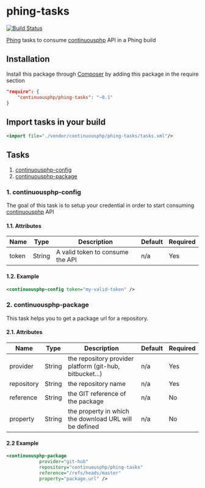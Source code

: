 # phing-tasks

[![Build Status](https://status.continuousphp.com/git-hub/continuousphp/phing-tasks?token=bb175a86-acb5-4f62-92b5-86d5900b6971)](https://continuousphp.com/git-hub/continuousphp/phing-tasks)

[Phing](https://www.phing.info/) tasks to consume [continuousphp](https://continuousphp.com/) API in a Phing build

## Installation

Install this package through [Composer](https://getcomposer.org/) by adding this package in the require section

```json
"require": {
    "continuousphp/phing-tasks": "~0.1"
}
```

## Import tasks in your build
```xml
<import file="./vendor/continuousphp/phing-tasks/tasks.xml"/>
```

## Tasks

1. [continuousphp-config](#1-continuousphp-config)
2. [continuousphp-package](#2-continuousphp-package)

### 1. continuousphp-config
The goal of this task is to setup your credential in order to start consuming
[continuousphp](https://continuousphp.com/) API

#### 1.1. Attributes
| Name  | Type   | Description                      | Default | Required |
| ----- | ------ | -------------------------------- | ------- | -------- |
| token | String | A valid token to consume the API | n/a     | Yes      |

#### 1.2. Example
```xml
<continuousphp-config token="my-valid-token" />
```

### 2. continuousphp-package
This task helps you to get a package url for a repository.

#### 2.1. Attributes
| Name       | Type   | Description                                              | Default | Required |
| ---------- | ------ | -------------------------------------------------------- | ------- | -------- |
| provider   | String | the repository provider platform (git-hub, bitbucket...) | n/a     | Yes      |
| repository | String | the repository name                                      | n/a     | Yes      |
| reference  | String | the GIT reference of the package                         | n/a     | No       |
| property   | String | the property in which the download URL will be defined   | n/a     | No       |

#### 2.2 Example
```xml
<continuousphp-package
            provider="git-hub"
            repository="continuousphp/phing-tasks"
            reference="/refs/heads/master"
            property="package.url" />
```
